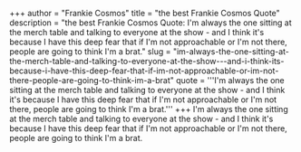 +++
author = "Frankie Cosmos"
title = "the best Frankie Cosmos Quote"
description = "the best Frankie Cosmos Quote: I'm always the one sitting at the merch table and talking to everyone at the show - and I think it's because I have this deep fear that if I'm not approachable or I'm not there, people are going to think I'm a brat."
slug = "im-always-the-one-sitting-at-the-merch-table-and-talking-to-everyone-at-the-show---and-i-think-its-because-i-have-this-deep-fear-that-if-im-not-approachable-or-im-not-there-people-are-going-to-think-im-a-brat"
quote = '''I'm always the one sitting at the merch table and talking to everyone at the show - and I think it's because I have this deep fear that if I'm not approachable or I'm not there, people are going to think I'm a brat.'''
+++
I'm always the one sitting at the merch table and talking to everyone at the show - and I think it's because I have this deep fear that if I'm not approachable or I'm not there, people are going to think I'm a brat.
